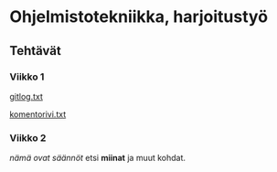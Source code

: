 # Ohjelmistotekniikka, harjoitustyö
## Tehtävät
### Viikko 1
[gitlog.txt](https://github.com/justusmarttila/ot-harjoitustyo/blob/master/laskarit/viikko1/gitlog.txt) 

[komentorivi.txt](https://github.com/justusmarttila/ot-harjoitustyo/blob/master/laskarit/viikko1/komentorivi.txt)

### Viikko 2
*nämä ovat säännöt* etsi **miinat** ja muut kohdat.

